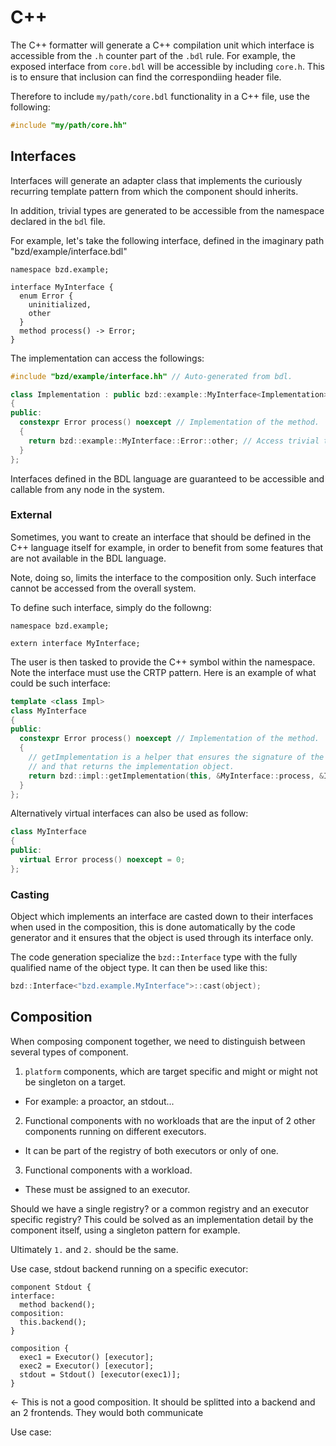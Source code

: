 # C++

The C++ formatter will generate a C++ compilation unit which interface is accessible from the `.h` counter part of the `.bdl` rule. For example, the exposed interface from `core.bdl` will be accessible by including `core.h`.
This is to ensure that inclusion can find the correspondiing header file.

Therefore to include `my/path/core.bdl` functionality in a C++ file, use the following:

```c++
#include "my/path/core.hh"
```

## Interfaces

Interfaces will generate an adapter class that implements the curiously recurring template pattern from which the component should inherits.

In addition, trivial types are generated to be accessible from the namespace declared in the `bdl` file.

For example, let's take the following interface, defined in the imaginary path "bzd/example/interface.bdl"

```bdl
namespace bzd.example;

interface MyInterface {
  enum Error {
    uninitialized,
    other
  }
  method process() -> Error;
}
```

The implementation can access the followings:

```c++
#include "bzd/example/interface.hh" // Auto-generated from bdl.

class Implementation : public bzd::example::MyInterface<Implementation> // Adapter for the component.
{
public:
  constexpr Error process() noexcept // Implementation of the method.
  {
    return bzd::example::MyInterface::Error::other; // Access trivial types.
  }
};
```

Interfaces defined in the BDL language are guaranteed to be accessible and callable from any node in the system.

### External

Sometimes, you want to create an interface that should be defined in the C++ language itself for example, in order
to benefit from some features that are not available in the BDL language.

Note, doing so, limits the interface to the composition only. Such interface cannot be accessed from the overall system.

To define such interface, simply do the followng:

```bdl
namespace bzd.example;

extern interface MyInterface;
```

The user is then tasked to provide the C++ symbol within the namespace. Note the interface must use the CRTP pattern.
Here is an example of what could be such interface:

```c++
template <class Impl>
class MyInterface
{
public:
  constexpr Error process() noexcept // Implementation of the method.
  {
    // getImplementation is a helper that ensures the signature of the interface matches the implementation
    // and that returns the implementation object.
    return bzd::impl::getImplementation(this, &MyInterface::process, &Impl::process)->process();
  }
};
```

Alternatively virtual interfaces can also be used as follow:

```c++
class MyInterface
{
public:
  virtual Error process() noexcept = 0;
};
```

### Casting

Object which implements an interface are casted down to their interfaces when used in the composition, this is done
automatically by the code generator and it ensures that the object is used through its interface only.

The code generation specialize the `bzd::Interface` type with the fully qualified name of the object type. It can then
be used like this:

```c++
bzd::Interface<"bzd.example.MyInterface">::cast(object);
```

## Composition

When composing component together, we need to distinguish between several types of component.

1. `platform` components, which are target specific and might or might not be singleton on a target.
  - For example: a proactor, an stdout...
2. Functional components with no workloads that are the input of 2 other components running on different executors.
  - It can be part of the registry of both executors or only of one.
3. Functional components with a workload.
  - These must be assigned to an executor.

Should we have a single registry? or a common registry and an executor specific registry?
This could be solved as an implementation detail by the component itself, using a singleton pattern for example.

Ultimately `1.` and `2.` should be the same.

Use case, stdout backend running on a specific executor:
```bdl
component Stdout {
interface:
  method backend();
composition:
  this.backend();
}

composition {
  exec1 = Executor() [executor];
  exec2 = Executor() [executor];
  stdout = Stdout() [executor(exec1)];
}
```
<- This is not a good composition. It should be splitted into a backend and an 2 frontends.
They would both communicate 

Use case:
